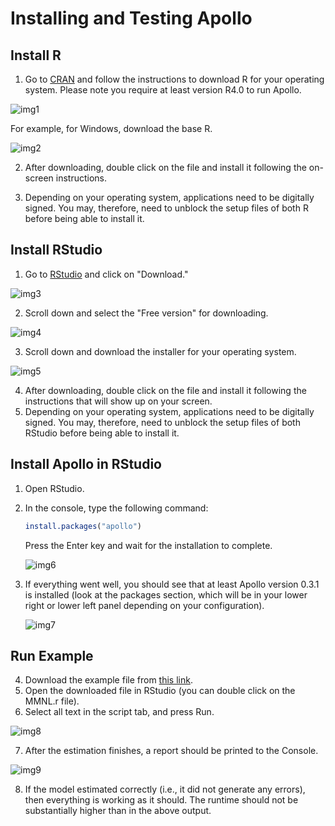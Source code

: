 # Installing and Testing Apollo

## Install R

1. Go to [CRAN](https://cran.r-project.org/) and follow the instructions to download R for your operating system. Please note you require at least version R4.0 to run Apollo.

![img1](https://github.com/DCM-ML-course-TRAIL/DCM_ML_TRAIL_2024/blob/main/Discrete%20choice%20theory%20(Hess)/assets/Picture1.png)

For example, for Windows, download the base R.

![img2](https://github.com/DCM-ML-course-TRAIL/DCM_ML_TRAIL_2024/blob/main/Discrete%20choice%20theory%20(Hess)/assets/Picture2.png)

   
2. After downloading, double click on the file and install it following the on-screen instructions.

3. Depending on your operating system, applications need to be digitally signed. You may, therefore, need to unblock the setup files of both R before being able to install it.

## Install RStudio

1. Go to [RStudio](https://www.rstudio.com/) and click on "Download."

![img3](https://github.com/DCM-ML-course-TRAIL/DCM_ML_TRAIL_2024/blob/main/Discrete%20choice%20theory%20(Hess)/assets/Picture3.png)


2. Scroll down and select the "Free version" for downloading.

![img4](https://github.com/DCM-ML-course-TRAIL/DCM_ML_TRAIL_2024/blob/main/Discrete%20choice%20theory%20(Hess)/assets/Picture4.png)

3. Scroll down and download the installer for your operating system.

![img5](https://github.com/DCM-ML-course-TRAIL/DCM_ML_TRAIL_2024/blob/main/Discrete%20choice%20theory%20(Hess)/assets/Picture5.png)


4. After downloading, double click on the file and install it following the instructions that will show up on your screen.
5. Depending on your operating system, applications need to be digitally signed. You may, therefore, need to unblock the setup files of both RStudio before being able to install it.

## Install Apollo in RStudio

1. Open RStudio.
2. In the console, type the following command:

    ```R
    install.packages("apollo")
    ```

    Press the Enter key and wait for the installation to complete.

    ![img6](https://github.com/DCM-ML-course-TRAIL/DCM_ML_TRAIL_2024/blob/main/Discrete%20choice%20theory%20(Hess)/assets/Picture6.png)


3. If everything went well, you should see that at least Apollo version 0.3.1 is installed (look at the packages section, which will be in your lower right or lower left panel depending on your configuration).

   ![img7](https://github.com/DCM-ML-course-TRAIL/DCM_ML_TRAIL_2024/blob/main/Discrete%20choice%20theory%20(Hess)/assets/Picture7.png)


## Run Example

4. Download the example file from [this link](https://www.dropbox.com/s/x7rqwz8bai8n5g4/MMNL.r?dl=1).
5. Open the downloaded file in RStudio (you can double click on the MMNL.r file).
6. Select all text in the script tab, and press Run.

![img8](https://github.com/DCM-ML-course-TRAIL/DCM_ML_TRAIL_2024/blob/main/Discrete%20choice%20theory%20(Hess)/assets/Picture8.png)


7. After the estimation finishes, a report should be printed to the Console.

![img9](https://github.com/DCM-ML-course-TRAIL/DCM_ML_TRAIL_2024/blob/main/Discrete%20choice%20theory%20(Hess)/assets/Picture9.png)


8. If the model estimated correctly (i.e., it did not generate any errors), then everything is working as it should. The runtime should not be substantially higher than in the above output.
